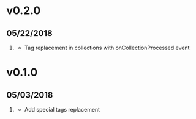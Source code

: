 # v0.2.0
##  05/22/2018

1. [](#new)
    * Tag replacement in collections with onCollectionProcessed event 


# v0.1.0
##  05/03/2018

1. [](#new)
    * Add special tags replacement
